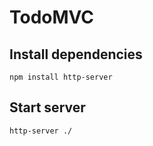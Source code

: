 # TodoMVC

## Install dependencies

```
npm install http-server
```

## Start server

```
http-server ./
```


